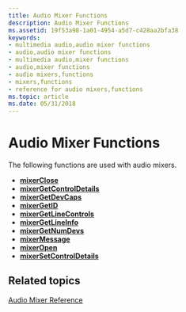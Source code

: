 ```yaml
---
title: Audio Mixer Functions
description: Audio Mixer Functions
ms.assetid: 19f53a98-1a01-4954-a5d7-c428aa2bfa38
keywords:
- multimedia audio,audio mixer functions
- audio,audio mixer functions
- multimedia audio,mixer functions
- audio,mixer functions
- audio mixers,functions
- mixers,functions
- reference for audio mixers,functions
ms.topic: article
ms.date: 05/31/2018
---
```


# Audio Mixer Functions

The following functions are used with audio mixers.

-   [**mixerClose**](https://msdn.microsoft.com/library/Dd757292(v=VS.85).aspx)
-   [**mixerGetControlDetails**](https://msdn.microsoft.com/library/Dd757299(v=VS.85).aspx)
-   [**mixerGetDevCaps**](https://msdn.microsoft.com/library/Dd757300(v=VS.85).aspx)
-   [**mixerGetID**](https://msdn.microsoft.com/library/Dd757301(v=VS.85).aspx)
-   [**mixerGetLineControls**](https://msdn.microsoft.com/library/Dd757302(v=VS.85).aspx)
-   [**mixerGetLineInfo**](https://msdn.microsoft.com/library/Dd757303(v=VS.85).aspx)
-   [**mixerGetNumDevs**](https://msdn.microsoft.com/library/Dd757304(v=VS.85).aspx)
-   [**mixerMessage**](https://msdn.microsoft.com/library/Dd757307(v=VS.85).aspx)
-   [**mixerOpen**](https://msdn.microsoft.com/library/Dd757308(v=VS.85).aspx)
-   [**mixerSetControlDetails**](https://msdn.microsoft.com/library/Dd757309(v=VS.85).aspx)

## Related topics

<dl> <dt>

[Audio Mixer Reference](audio-mixer-reference.md)
</dt> </dl>

 

 




